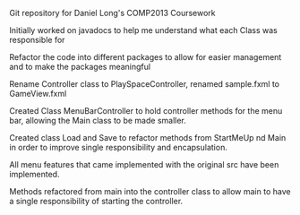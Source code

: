 Git repository for Daniel Long's COMP2013 Coursework

Initially worked on javadocs to help me understand what each Class was responsible for

Refactor the code into different packages to allow for easier management and to make the packages meaningful

Rename Controller class to PlaySpaceController, renamed sample.fxml to GameView.fxml

Created Class MenuBarController to hold controller methods for the menu bar, allowing the Main class to be made smaller.

Created class Load and Save to refactor methods from StartMeUp nd Main in order to improve single responsibility and encapsulation.

All menu features that came implemented with the original src have been implemented.

Methods refactored from main into the controller class to allow main to have a single responsibility of starting the controller.